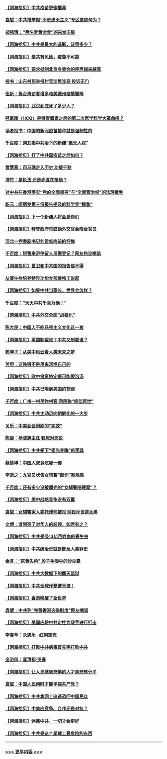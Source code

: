 #### [【网海拾贝】中共疫苗更像播毒](../pages/nsc993/n12876631.md?t=04141552) 
#### [袁斌：中共推举报“历史虚无主义”专区意欲何为？](../pages/nsc993/n12876530.md?t=04141552) 
#### [郑纯清：“黑名贵黄命贵”的来龙去脉](../pages/nsc993/n12875589.md?t=04141552) 
#### [【网海拾贝】中共是最大的垄断，该罚多少？](../pages/nsc993/n12874006.md?t=04141552) 
#### [【网海拾贝】亲共有风险，疫苗不可靠](../pages/nsc993/n12872224.md?t=04141552) 
#### [【网海拾贝】要求抵制北京冬奥会的呼声越来越高](../pages/nsc993/n12868962.md?t=04141552) 
#### [投书：山东村民举报村官涉黑涉恶 投诉无门](../pages/nsc993/n12869726.md?t=04141552) 
#### [伍新：贺台湾访客增多和美德州疫情骤降](../pages/nsc993/n12865651.md?t=04141552) 
#### [【网海拾贝】武汉到底死了多少人？](../pages/nsc993/n12863707.md?t=04141552) 
#### [羟氯喹（HCQ）是继青霉素之后的第二次医学科学大革命吗？](../pages/nsc993/n12638564.md?t=04141552) 
#### [读者投书：中国的新冠疫苗接种就是强制性的](../pages/nsc993/n12859932.md?t=04141552) 
#### [千百度：网友揭中共治下的新疆“毫无人权”](../pages/nsc993/n12858385.md?t=04141552) 
#### [【网海拾贝】打了中共国疫苗之后如何？](../pages/nsc993/n12857866.md?t=04141552) 
#### [曾慧燕：司马璐走入历史 功载千秋](../pages/nsc993/n12856996.md?t=04141552) 
#### [清竹：是执法 还是赤匪在抢劫？](../pages/nsc993/n12856952.md?t=04141552) 
#### [对中共在香港落实“党的全面领导”与“全面管治权”的法理批判](../pages/nsc993/n12856929.md?t=04141552) 
#### [乾元：闫丽梦第三份报告提及的科学界“鳄鱼”](../pages/nsc993/n12855985.md?t=04141552) 
#### [【网海拾贝】下一个新疆人将会是你们](../pages/nsc993/n12855864.md?t=04141552) 
#### [【网海拾贝】拜登政府将鼓励外交官会晤台官员](../pages/nsc993/n12853615.md?t=04141552) 
#### [河北一党委副书记刘君临终前的忏悔](../pages/nsc993/n12849420.md?t=04141552) 
#### [千百度：短暂来沪停留人员需登记？网友热议嘲讽](../pages/nsc993/n12853497.md?t=04141552) 
#### [【网海拾贝】世卫和中共国的报告信不得](../pages/nsc993/n12850902.md?t=04141552) 
#### [从康生欲培养特异功能女孩做特工说起](../pages/nsc993/n12849289.md?t=04141552) 
#### [【网海拾贝】如果中共当家长，世界会怎样？](../pages/nsc993/n12848436.md?t=04141552) 
#### [千百度：“天灭中共千真万确！”](../pages/nsc993/n12845659.md?t=04141552) 
#### [【网海拾贝】中共外交全面“战狼化”](../pages/nsc993/n12845607.md?t=04141552) 
#### [陈大民：中国人不吃马列主义文化这一套](../pages/nsc993/n12842496.md?t=04141552) 
#### [【网海拾贝】英国制裁谁？中共又制裁谁？](../pages/nsc993/n12840909.md?t=04141552) 
#### [乾坤子：从美中风云看人类未来之梦](../pages/nsc993/n12840590.md?t=04141552) 
#### [苦胆：这铁锹不是用来活埋自己的](../pages/nsc993/n12839512.md?t=04141552) 
#### [【网海拾贝】欧中投资协定很可能要泡汤](../pages/nsc993/n12835122.md?t=04141552) 
#### [【网海拾贝】中共已嗅到美国的软弱](../pages/nsc993/n12832411.md?t=04141552) 
#### [千百度：广州一村民炸村官 网民称“杨佳再世”](../pages/nsc993/n12832380.md?t=04141552) 
#### [【网海拾贝】中共主动迈向朝鲜化的一大步](../pages/nsc993/n12829887.md?t=04141552) 
#### [关乐：中美会谈闹剧的“实效”](../pages/nsc993/n12826698.md?t=04141552) 
#### [陈康：杨洁篪主任  我想对您说](../pages/nsc993/n12826609.md?t=04141552) 
#### [【网海拾贝】中共撕下“韬光养晦”的面具](../pages/nsc993/n12826459.md?t=04141552) 
#### [蔡慎坤：中国人究竟吃哪一套](../pages/nsc993/n12826010.md?t=04141552) 
#### [李退之：九官员状告女辅警“敲诈”案观感](../pages/nsc993/n12823984.md?t=04141552) 
#### [千百度：还有多少没被曝光的“女辅警陪睡案”？](../pages/nsc993/n12822136.md?t=04141552) 
#### [【网海拾贝】美中战略竞争没有双赢](../pages/nsc993/n12822105.md?t=04141552) 
#### [袁斌：女辅警家人委托律师被拒 网民斥世道太黑](../pages/nsc993/n12822004.md?t=04141552) 
#### [文博：谁制造了对华人的歧视，如若有之？](../pages/nsc993/n12821635.md?t=04141552) 
#### [【网海拾贝】中共是吸13亿百姓血的寄生虫](../pages/nsc993/n12819191.md?t=04141552) 
#### [【网海拾贝】中共统治史就是部反人类罪史](../pages/nsc993/n12816738.md?t=04141552) 
#### [金言：“京黄失色” 段子手眼中的沙尘暴](../pages/nsc993/n12815700.md?t=04141552) 
#### [【网海拾贝】中共大数据下的露天监狱](../pages/nsc993/n12811075.md?t=04141552) 
#### [【网海拾贝】中共全球作孽遭天谴！](../pages/nsc993/n12810258.md?t=04141552) 
#### [【网海拾贝】香港唤醒了全世界](../pages/nsc993/n12809100.md?t=04141552) 
#### [袁斌：中共称“完善香港选举制度”网友嘲讽](../pages/nsc993/n12808994.md?t=04141552) 
#### [【网海拾贝】美国应将中共定性为敌手进行打击](../pages/nsc993/n12806870.md?t=04141552) 
#### [李春草：永遇乐 · 红朝空壳](../pages/nsc993/n12805365.md?t=04141552) 
#### [【网海拾贝】打败中共病毒首先需打败中共](../pages/nsc993/n12803930.md?t=04141552) 
#### [金浴凤：宴清都‧哭春](../pages/nsc993/n12801601.md?t=04141552) 
#### [【网海拾贝】让人民感到恐惧的人才是恐怖分子](../pages/nsc993/n12799347.md?t=04141552) 
#### [袁斌：中国人民何时才能平视共产党？](../pages/nsc993/n12799306.md?t=04141552) 
#### [【网海拾贝】中共拿网上追逃恐吓中国民众](../pages/nsc993/n12796905.md?t=04141552) 
#### [【网海拾贝】中美应竞争、合作还是对抗？](../pages/nsc993/n12794675.md?t=04141552) 
#### [【网海拾贝】远离中共，一切才会更好](../pages/nsc993/n12793572.md?t=04141552) 
#### [【网海拾贝】中共是这个星球上最危险的东西](../pages/nsc993/n12791400.md?t=04141552) 

----
#### [ >>> 更早内容 <<< ](../indexes/nsc993-earlier.md)

